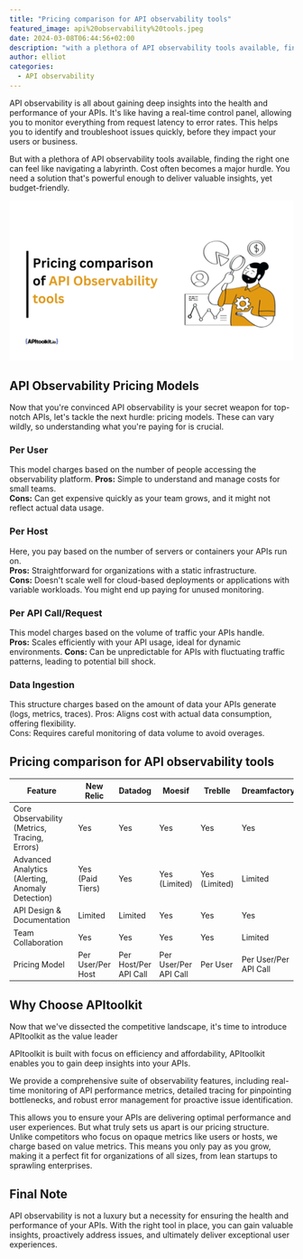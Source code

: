 ```yaml
---
title: "Pricing comparison for API observability tools"
featured_image: api%20observability%20tools.jpeg
date: 2024-03-08T06:44:56+02:00
description: "with a plethora of API observability tools available, finding the right one can feel like navigating a labyrinth."
author: elliot
categories:
  - API observability
---
```


API observability is all about gaining deep insights into the health and performance of your APIs. It's like having a real-time control panel, allowing you to monitor everything from request latency to error rates. This helps you to identify and troubleshoot issues quickly, before they impact your users or business.

But  with a plethora of API observability tools available, finding the right one can feel like navigating a labyrinth.  Cost often becomes a major hurdle. You need a solution that's powerful enough to deliver valuable insights, yet budget-friendly.

![alt](./api%20observability%20tools.jpeg)


## API Observability Pricing Models

Now that you're convinced API observability is your secret weapon for top-notch APIs, let's tackle the next hurdle: pricing models.  These can vary wildly, so understanding what you're paying for is crucial.  

### Per User
This model charges based on the number of people accessing the observability platform. 
**Pros:** Simple to understand and manage costs for small teams.  
**Cons:** Can get expensive quickly as your team grows, and it might not reflect actual data usage.

### Per Host
Here, you pay based on the number of servers or containers your APIs run on.  
**Pros:** Straightforward for organizations with a static infrastructure.  
**Cons:** Doesn't scale well for cloud-based deployments or applications with variable workloads.  You might end up paying for unused monitoring.

### Per API Call/Request
This model charges based on the volume of traffic your APIs handle.  
**Pros:** Scales efficiently with your API usage, ideal for dynamic environments. 
**Cons:** Can be unpredictable for APIs with fluctuating traffic patterns, leading to potential bill shock.

### Data Ingestion
This structure charges based on the amount of data your APIs generate (logs, metrics, traces).  Pros: Aligns cost with actual data consumption, offering flexibility.  
Cons: Requires careful monitoring of data volume to avoid overages.

## Pricing comparison for API observability tools
| Feature                               | New Relic            | Datadog              | Moesif               | Treblle              | Dreamfactory         | Runscope             | Apimetrics           | Apigee               |
|---------------------------------------|----------------------|----------------------|----------------------|----------------------|----------------------|----------------------|----------------------|----------------------|
| Core Observability (Metrics, Tracing, Errors) | Yes                  | Yes                  | Yes                  | Yes                  | Yes                  | Yes                  | Yes                  | Yes                  |
| Advanced Analytics (Alerting, Anomaly Detection) | Yes (Paid Tiers)     | Yes                  | Yes (Limited)        | Yes (Limited)        | Limited              | Yes (Limited)        | Yes                  | Yes                  |
| API Design & Documentation            | Limited              | Limited              | Yes                  | Yes                  | Yes                  | Limited              | Limited              | Yes                  |
| Team Collaboration                   | Yes                  | Yes                  | Yes                  | Yes                  | Limited              | Yes                  | Yes                  | Yes                  |
| Pricing Model                        | Per User/Per Host    | Per Host/Per API Call| Per User/Per API Call| Per User             | Per User/Per API Call| Per User/Per API Call| Per Data Ingestion   | Per User             |


## Why Choose APItoolkit

Now that we've dissected the competitive landscape, it's time to introduce APItoolkit as the value leader

APItoolkit is built with focus on efficiency and affordability, APItoolkit enables you to gain deep insights into your APIs.

We provide a comprehensive suite of observability features, including real-time monitoring of API performance metrics, detailed tracing for pinpointing bottlenecks, and robust error management for proactive issue identification.

This allows you to ensure your APIs are delivering optimal performance and user experiences. But what truly sets us apart is our pricing structure. Unlike competitors who focus on opaque metrics like users or hosts, we charge based on value metrics. This means you only pay as you grow, making it a perfect fit for organizations of all sizes, from lean startups to sprawling enterprises.

## Final Note
API observability is not a luxury but a necessity for ensuring the health and performance of your APIs. With the right tool in place, you can gain valuable insights, proactively address issues, and ultimately deliver exceptional user experiences.


